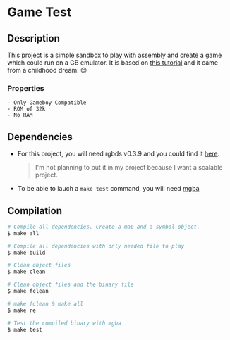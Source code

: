 # Game Test

## Description

This project is a simple sandbox to play with assembly and create a game which could run on a GB emulator.
It is based on [this tutorial](https://invisibleup.neocities.org/articles/18/) and it came from a childhood dream. 😊
### Properties
    - Only Gameboy Compatible
    - ROM of 32k
    - No RAM


## Dependencies

* For this project, you will need rgbds v0.3.9 and you could find it [here](https://github.com/rednex/rgbds).
    > I'm not planning to put it in my project because I want a scalable project.
* To be able to lauch a `make test` command, you will need [mgba](https://github.com/mgba-emu/mgba)

## Compilation

```sh
# Compile all dependencies. Create a map and a symbol object. 
$ make all

# Compile all dependencies with only needed file to play
$ make build

# Clean object files
$ make clean

# Clean object files and the binary file 
$ make fclean

# make fclean & make all
$ make re

# Test the compiled binary with mgba
$ make test
```